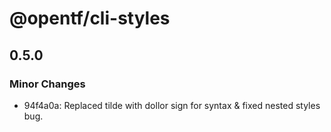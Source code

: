 # @opentf/cli-styles

## 0.5.0

### Minor Changes

- 94f4a0a: Replaced tilde with dollor sign for syntax & fixed nested styles bug.
